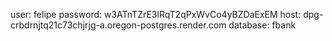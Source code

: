 user: felipe
password: w3ATnTZrE3lRqT2qPxWvCo4yBZDaExEM
host: dpg-crbdrnjtq21c73chjrjg-a.oregon-postgres.render.com
database: fbank 